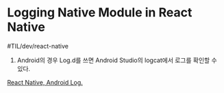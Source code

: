 # Logging Native Module in React Native 
#TIL/dev/react-native

1. Android의 경우 Log.d를 쓰면 Android Studio의 logcat에서 로그를 확인할 수 있다. 

 [React Native, Android Log.](https://stackoverflow.com/questions/39310083/react-native-android-log) 
